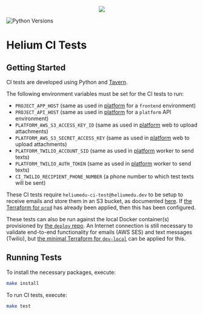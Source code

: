 <p align="center"><img src="https://www.heliumedu.com/assets/img/logo_full_blue.png" /></p>

![Python Versions](https://img.shields.io/badge/python-%203.10%20|%203.11%20-blue)

# Helium CI Tests

## Getting Started

CI tests are developed using Python and [Tavern](https://taverntesting.github.io/).

The following environment variables must be set for the CI tests to run:

- `PROJECT_APP_HOST` (same as used in [platform](https://github.com/HeliumEdu/platform) for a `frontend` environment)
- `PROJECT_API_HOST` (same as used in [platform](https://github.com/HeliumEdu/platform) for a `platform` API environment)
- `PLATFORM_AWS_S3_ACCESS_KEY_ID` (same as used in [platform](https://github.com/HeliumEdu/platform) web to upload attachments)
- `PLATFORM_AWS_S3_SECRET_ACCESS_KEY` (same as used in [platform](https://github.com/HeliumEdu/platform) web to upload attachments)
- `PLATFORM_TWILIO_ACCOUNT_SID` (same as used in [platform](https://github.com/HeliumEdu/platform) worker to send texts)
- `PLATFORM_TWILIO_AUTH_TOKEN` (same as used in [platform](https://github.com/HeliumEdu/platform) worker to send texts)
- `CI_TWILIO_RECIPIENT_PHONE_NUMBER` (a phone number to which test texts will be sent)

These CI tests require `heliumedu-ci-test@heliumedu.dev` to be setup to receive emails and store them in an S3
bucket, as documented [here](https://docs.aws.amazon.com/ses/latest/DeveloperGuide/receiving-email-getting-started.html).
If [the Terraform for `prod`](https://github.com/HeliumEdu/deploy/tree/main/terraform/environments/prod#readme) has
already been applied, then this has been configured.

These tests can also be run against the local Docker container(s) provisioned by [the `deploy` repo](https://github.com/HeliumEdu/deploy).
An Internet connection is still necessary to validate end-to-end functionality for emails (AWS SES) and text messages
(Twilio), but [the minimal Terraform for `dev-local`](https://github.com/HeliumEdu/deploy/tree/main/terraform/environments/dev-local#readme) can be applied for this.

## Running Tests

To install the necessary packages, execute:

```sh
make install
```

To run CI tests, execute:

```sh
make test
```
